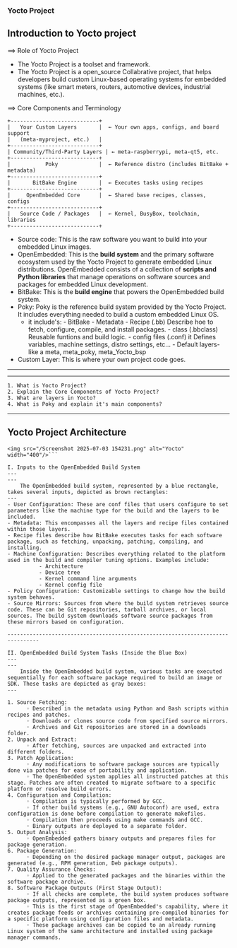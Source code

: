 ### Yocto Project ###
  
## Introduction to Yocto project

==> Role of Yocto Project
- The Yocto Project is a toolset and framework.
- The Yocto Project is a open_source Collabrative project, that helps developers build custom Linux-based operating systems for embedded systems (like smart meters, routers, automotive devices, industrial machines, etc.).

==> Core Components and Terminology
```
+----------------------------+
|   Your Custom Layers       |  ← Your own apps, configs, and board support
|   (meta-myproject, etc.)   |
+----------------------------+
| Community/Third-Party Layers | ← meta-raspberrypi, meta-qt5, etc.
+----------------------------+
|           Poky             |  ← Reference distro (includes BitBake + metadata)
+----------------------------+
|       BitBake Engine       |  ← Executes tasks using recipes
+----------------------------+
|     OpenEmbedded Core      |  ← Shared base recipes, classes, configs
+----------------------------+
|   Source Code / Packages   |  ← Kernel, BusyBox, toolchain, libraries
+----------------------------+
```
- Source code: This is the raw software you want to build into your embedded Linux images.
- OpenEmbedded: This is the **build system** and the primary software ecosystem used by the Yocto Project to generate embedded Linux distributions.
OpenEmbedded consists of a collection of **scripts and Python libraries** that manage operations on software sources and packages for embedded Linux development.
- BitBake: This is the **build engine** that powers the OpenEmbedded build system.
- Poky: Poky is the reference build system provided by the Yocto Project. It includes everything needed to build a custom embedded Linux OS.
  - it include's:
        - BitBake
        - Metadata
            - Recipe (.bb) Describe hoe to fetch, configure, compile, and install packages.
            - class (.bbclass) Reusable funtions and build logic.
            - config files (.conf) it Defines variables, machine settings, distro settings, etc...
        - Default layers- like a meta, meta_poky, meta_Yocto_bsp 
- Custom Layer: This is where your own project code goes.

---
---
    1. What is Yocto Project?
    2. Explain the Core Components of Yocto Project?
    3. What are layers in Yocto?
    4. What is Poky and explain it's main components?
---


## Yocto Project Architecture

```
<img src="/Screenshot 2025-07-03 154231.png" alt="Yocto" width="400"/>```

I. Inputs to the OpenEmbedded Build System
---
---
    The OpenEmbedded build system, represented by a blue rectangle, takes several inputs, depicted as brown rectangles:
---
- User Configuration: These are conf files that users configure to set parameters like the machine type for the build and the layers to be included.
- Metadata: This encompasses all the layers and recipe files contained within those layers.
- Recipe files describe how BitBake executes tasks for each software package, such as fetching, unpacking, patching, compiling, and installing.
- Machine Configuration: Describes everything related to the platform used in the build and compiler tuning options. Examples include:
          - Architecture
          - Device tree
          - Kernel command line arguments
          - Kernel config file
- Policy Configuration: Customizable settings to change how the build system behaves.
- Source Mirrors: Sources from where the build system retrieves source code. These can be Git repositories, tarball archives, or local sources. The build system downloads software source packages from these mirrors based on configuration.

--------------------------------------------------------------------------------

II. OpenEmbedded Build System Tasks (Inside the Blue Box)
---
---
    Inside the OpenEmbedded build system, various tasks are executed sequentially for each software package required to build an image or SDK. These tasks are depicted as gray boxes:
---

1. Source Fetching:
      ◦ Described in the metadata using Python and Bash scripts within recipes and patches.
      ◦ Downloads or clones source code from specified source mirrors.
      ◦ Archives and Git repositories are stored in a downloads folder.
2. Unpack and Extract:
      ◦ After fetching, sources are unpacked and extracted into different folders.
3. Patch Application:
      ◦ Any modifications to software package sources are typically done via patches for ease of portability and application.
      ◦ The OpenEmbedded system applies all instructed patches at this stage. Patches are often created to migrate software to a specific platform or resolve build errors.
4. Configuration and Compilation:
      ◦ Compilation is typically performed by GCC.
      ◦ If other build systems (e.g., GNU Autoconf) are used, extra configuration is done before compilation to generate makefiles.
      ◦ Compilation then proceeds using make commands and GCC.
      ◦ Binary outputs are deployed to a separate folder.
5. Output Analysis:
      ◦ OpenEmbedded gathers binary outputs and prepares files for package generation.
6. Package Generation:
      ◦ Depending on the desired package manager output, packages are generated (e.g., RPM generation, Deb package outputs).
7. Quality Assurance Checks:
      ◦ Applied to the generated packages and the binaries within the software package archive.
8. Software Package Outputs (First Stage Output):
      ◦ If all checks are complete, the build system produces software package outputs, represented as a green box.
      ◦ This is the first stage of OpenEmbedded's capability, where it creates package feeds or archives containing pre-compiled binaries for a specific platform using configuration files and metadata.
      ◦ These package archives can be copied to an already running Linux system of the same architecture and installed using package manager commands.












